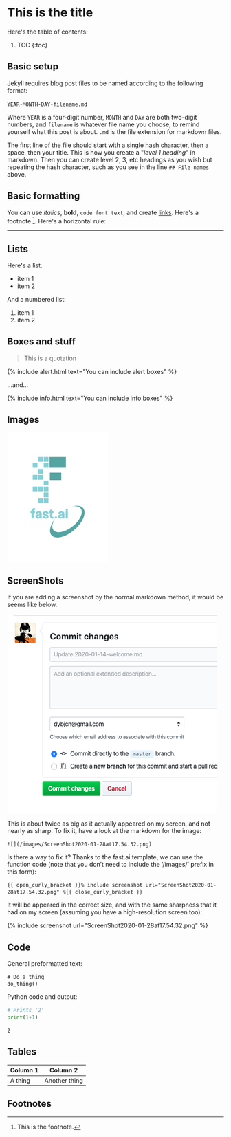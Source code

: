 # This is the title

Here's the table of contents:

1. TOC
{:toc}

## Basic setup

Jekyll requires blog post files to be named according to the following format:

`YEAR-MONTH-DAY-filename.md`

Where `YEAR` is a four-digit number, `MONTH` and `DAY` are both two-digit numbers, and `filename` is whatever file name you choose, to remind yourself what this post is about. `.md` is the file extension for markdown files.

The first line of the file should start with a single hash character, then a space, then your title. This is how you create a "*level 1 heading*" in markdown. Then you can create level 2, 3, etc headings as you wish but repeating the hash character, such as you see in the line `## File names` above.

## Basic formatting

You can use *italics*, **bold**, `code font text`, and create [links](https://www.markdownguide.org/cheat-sheet/). Here's a footnote [^1]. Here's a horizontal rule:

---

## Lists

Here's a list:

- item 1
- item 2

And a numbered list:

1. item 1
1. item 2

## Boxes and stuff

> This is a quotation

{% include alert.html text="You can include alert boxes" %}

...and...

{% include info.html text="You can include info boxes" %}

## Images

![](/images/logo.png "fast.ai's logo")

## ScreenShots

If you are adding a screenshot by the normal markdown method, it would be seems like below.

![](/images/ScreenShot2020-01-28at17.54.32.png)

This is about twice as big as it actually appeared on my screen, and not nearly as sharp. To fix it, have a look at the markdown for the image:


    ![](/images/ScreenShot2020-01-28at17.54.32.png)


Is there a way to fix it? Thanks to the fast.ai template, we can use the function code (note that you don’t need to include the ‘/images/’ prefix in this form):

    {{ open_curly_bracket }}% include screenshot url="ScreenShot2020-01-28at17.54.32.png" %{{ close_curly_bracket }}


It will be appeared in the correct size, and with the same sharpness that it had on my screen (assuming you have a high-resolution screen too):

{% include screenshot url="ScreenShot2020-01-28at17.54.32.png" %}


## Code

General preformatted text:

    # Do a thing
    do_thing()

Python code and output:

```python
# Prints '2'
print(1+1)
```

    2

## Tables

| Column 1 | Column 2 |
|-|-|
| A thing | Another thing |

## Footnotes

[^1]: This is the footnote.


